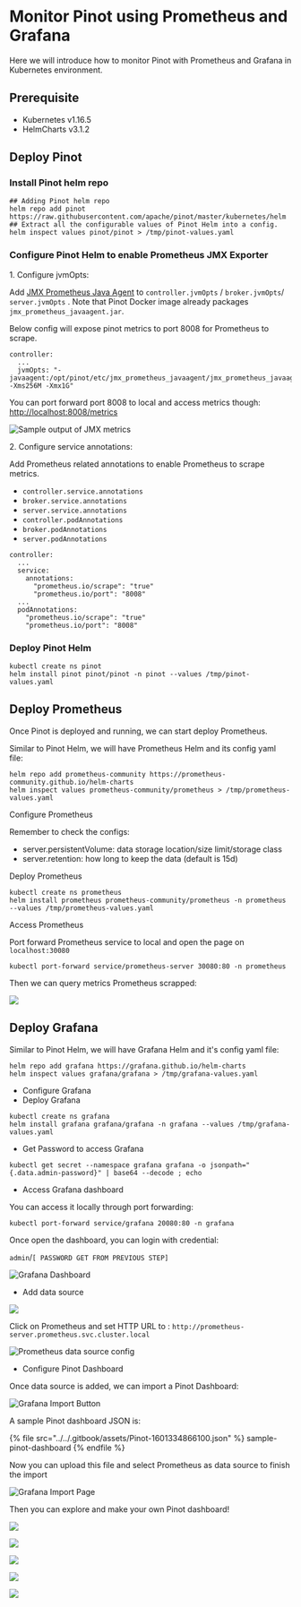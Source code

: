# Monitor Pinot using Prometheus and Grafana

Here we will introduce how to monitor Pinot with Prometheus and Grafana in Kubernetes environment.

## Prerequisite

* Kubernetes v1.16.5
* HelmCharts v3.1.2

## Deploy Pinot

### Install Pinot helm repo

```
## Adding Pinot helm repo
helm repo add pinot https://raw.githubusercontent.com/apache/pinot/master/kubernetes/helm
## Extract all the configurable values of Pinot Helm into a config.
helm inspect values pinot/pinot > /tmp/pinot-values.yaml
```

### Configure Pinot Helm to enable Prometheus JMX Exporter

1\. Configure jvmOpts:

Add [JMX Prometheus Java Agent](https://github.com/prometheus/jmx\_exporter) to `controller.jvmOpts` / `broker.jvmOpts`/ `server.jvmOpts` . Note that Pinot Docker image already packages `jmx_prometheus_javaagent.jar`.

Below config will expose pinot metrics to port 8008 for Prometheus to scrape.

```
controller:
  ...
  jvmOpts: "-javaagent:/opt/pinot/etc/jmx_prometheus_javaagent/jmx_prometheus_javaagent.jar=8008:/opt/pinot/etc/jmx_prometheus_javaagent/configs/pinot.yml -Xms256M -Xmx1G"
```

You can port forward port 8008 to local and access metrics though: [http://localhost:8008/metrics](http://localhost:8008/metrics)

![Sample output of JMX metrics](<../../.gitbook/assets/image (21).png>)

2\. Configure service annotations:

Add Prometheus related annotations to enable Prometheus to scrape metrics.

* `controller.service.annotations`
* `broker.service.annotations`
* `server.service.annotations`
* `controller.podAnnotations`
* `broker.podAnnotations`
* `server.podAnnotations`

```
controller:
  ...
  service:
    annotations:
      "prometheus.io/scrape": "true"
      "prometheus.io/port": "8008"
  ...
  podAnnotations:
    "prometheus.io/scrape": "true"
    "prometheus.io/port": "8008"
```

### Deploy Pinot Helm

```
kubectl create ns pinot
helm install pinot pinot/pinot -n pinot --values /tmp/pinot-values.yaml
```

## Deploy Prometheus

Once Pinot is deployed and running, we can start deploy Prometheus.

Similar to Pinot Helm, we will have Prometheus Helm and its config yaml file:

```
helm repo add prometheus-community https://prometheus-community.github.io/helm-charts
helm inspect values prometheus-community/prometheus > /tmp/prometheus-values.yaml
```

Configure Prometheus

Remember to check the configs:

* server.persistentVolume: data storage location/size limit/storage class
* server.retention: how long to keep the data (default is 15d)

Deploy Prometheus

```
kubectl create ns prometheus
helm install prometheus prometheus-community/prometheus -n prometheus --values /tmp/prometheus-values.yaml
```

Access Prometheus

Port forward Prometheus service to local and open the page on `localhost:30080`

```
kubectl port-forward service/prometheus-server 30080:80 -n prometheus
```

Then we can query metrics Prometheus scrapped:

![](<../../.gitbook/assets/image (23).png>)

## Deploy Grafana

Similar to Pinot Helm, we will have Grafana Helm and it's config yaml file:

```
helm repo add grafana https://grafana.github.io/helm-charts
helm inspect values grafana/grafana > /tmp/grafana-values.yaml
```

* Configure Grafana
* Deploy Grafana

```
kubectl create ns grafana
helm install grafana grafana/grafana -n grafana --values /tmp/grafana-values.yaml
```

* Get Password to access Grafana

```
kubectl get secret --namespace grafana grafana -o jsonpath="{.data.admin-password}" | base64 --decode ; echo
```

* Access Grafana dashboard

You can access it locally through port forwarding:

```
kubectl port-forward service/grafana 20080:80 -n grafana
```

Once open the dashboard, you can login with credential:

`admin`/`[ PASSWORD GET FROM PREVIOUS STEP]`

![Grafana Dashboard](<../../.gitbook/assets/image (47) (1).png>)

* Add data source

![](<../../.gitbook/assets/image (35).png>)

Click on Prometheus and set HTTP URL to : `http://prometheus-server.prometheus.svc.cluster.local`

![Prometheus data source config](<../../.gitbook/assets/image (20).png>)

* Configure Pinot Dashboard

Once data source is added, we can import a Pinot Dashboard:

![Grafana Import Button](<../../.gitbook/assets/image (48).png>)

A sample Pinot dashboard JSON is:

{% file src="../../.gitbook/assets/Pinot-1601334866100.json" %}
sample-pinot-dashboard
{% endfile %}

Now you can upload this file and select Prometheus as data source to finish the import

![Grafana Import Page](<../../.gitbook/assets/image (15).png>)

Then you can explore and make your own Pinot dashboard!

![](<../../.gitbook/assets/image (12).png>)

![](<../../.gitbook/assets/image (14).png>)

![](<../../.gitbook/assets/image (28).png>)

![](<../../.gitbook/assets/image (55).png>)

![](<../../.gitbook/assets/image (16).png>)
